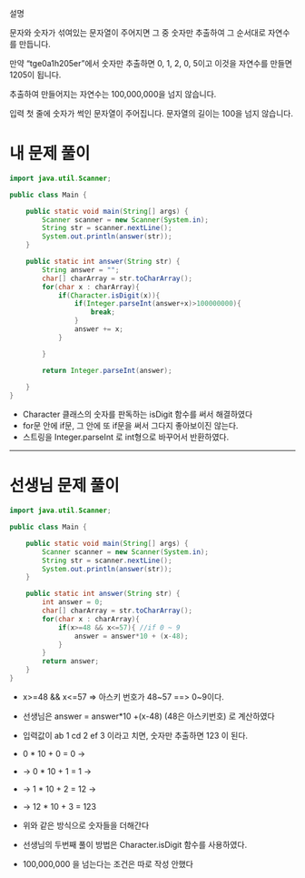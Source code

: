설명

문자와 숫자가 섞여있는 문자열이 주어지면 그 중 숫자만 추출하여 그 순서대로 자연수를 만듭니다.

만약 “tge0a1h205er”에서 숫자만 추출하면 0, 1, 2, 0, 5이고 이것을 자연수를 만들면 1205이 됩니다.

추출하여 만들어지는 자연수는 100,000,000을 넘지 않습니다.


입력
첫 줄에 숫자가 썩인 문자열이 주어집니다. 문자열의 길이는 100을 넘지 않습니다.


# 내 문제 풀이
```java
import java.util.Scanner;

public class Main {

    public static void main(String[] args) {
        Scanner scanner = new Scanner(System.in);
        String str = scanner.nextLine();
        System.out.println(answer(str));
    }

    public static int answer(String str) {
        String answer = "";
        char[] charArray = str.toCharArray();
        for(char x : charArray){
            if(Character.isDigit(x)){
                if(Integer.parseInt(answer+x)>100000000){
                    break;
                }
                answer += x;
            }

        }

        return Integer.parseInt(answer);
        
    }
}
```
- Character 클래스의 숫자를 판독하는 isDigit 함수를 써서 해결하였다
- for문 안에 if문, 그 안에 또 if문을 써서 그다지 좋아보이진 않는다.
- 스트링을 Integer.parseInt 로 int형으로 바꾸어서 반환하였다.

---
# 선생님 문제 풀이

```java
import java.util.Scanner;

public class Main {

    public static void main(String[] args) {
        Scanner scanner = new Scanner(System.in);
        String str = scanner.nextLine();
        System.out.println(answer(str));
    }

    public static int answer(String str) {
        int answer = 0;
        char[] charArray = str.toCharArray();
        for(char x : charArray){
            if(x>=48 && x<=57){ //if 0 ~ 9
                answer = answer*10 + (x-48);
            }
        }
        return answer;
    }
}
```
- x>=48 && x<=57 => 아스키 번호가 48~57 ==> 0~9이다.
- 선생님은 answer = answer*10 +(x-48)  (48은 아스키번호) 로 계산하였다
- 입력값이 ab 1 cd 2 ef 3 이라고 치면, 숫자만 추출하면 123 이 된다. 
- 0 * 10 + 0 = 0 ->
- ->  0  * 10 + 1 = 1 ->
- ->  1  * 10 + 2 = 12 ->
- ->  12 * 10 + 3 = 123
- 위와 같은 방식으로 숫자들을 더해간다

- 선생님의 두번째 풀이 방법은 Character.isDigit 함수를 사용하였다.
- 100,000,000 을 넘는다는 조건은 따로 작성 안했다







